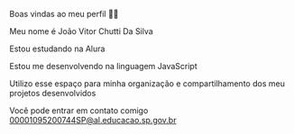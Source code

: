 Boas vindas ao meu perfil 💙💙


Meu nome é João Vitor Chutti Da Silva

Estou estudando na Alura

Estou me desenvolvendo na linguagem JavaScript

Utilizo esse espaço para minha organização e compartilhamento dos meu projetos desenvolvidos


Você pode entrar em contato comigo
00001095200744SP@al.educacao.sp.gov.br
